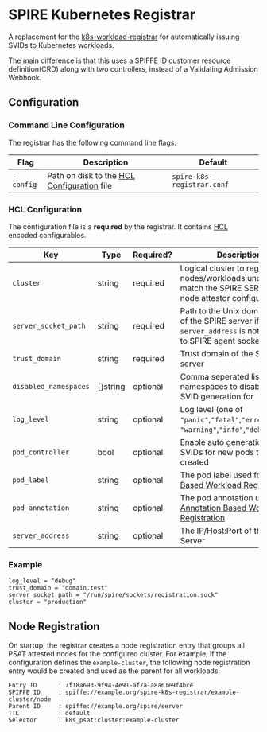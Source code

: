 # SPIRE Kubernetes Registrar

A replacement for the [k8s-workload-registrar](https://github.com/spiffe/spire/blob/master/support/k8s/k8s-workload-registrar/) for automatically issuing SVIDs to Kubernetes workloads.

The main difference is that this uses a SPIFFE ID customer resource definition(CRD) along with two controllers, instead of a Validating Admission Webhook.

## Configuration

### Command Line Configuration

The registrar has the following command line flags:

| Flag         | Description                                                      | Default                       |
| ------------ | -----------------------------------------------------------------| ----------------------------- |
| `-config`    | Path on disk to the [HCL Configuration](#hcl-configuration) file | `spire-k8s-registrar.conf` |

### HCL Configuration

The configuration file is a **required** by the registrar. It contains
[HCL](https://github.com/hashicorp/hcl) encoded configurables.

| Key                        | Type      | Required? | Description                              | Default |
| -------------------------- | ----------| ---------| ----------------------------------------- | ------- |
| `cluster`                  | string    | required | Logical cluster to register nodes/workloads under. Must match the SPIRE SERVER PSAT node attestor configuration. | |
| `server_socket_path`       | string    | required | Path to the Unix domain socket of the SPIRE server if `server_address` is not set. Path to SPIRE agent socket if set. | |
| `trust_domain`             | string    | required | Trust domain of the SPIRE server | |
| `disabled_namespaces`      | []string  | optional | Comma seperated list of namespaces to disable auto SVID generation for | `"kube-system"` |
| `log_level`                | string    | optional | Log level (one of `"panic"`,`"fatal"`,`"error"`,`"warn"`, `"warning"`,`"info"`,`"debug"`) | `"info"` |
| `pod_controller`           | bool      | optional | Enable auto generation of SVIDs for new pods that are created | `true` |
| `pod_label`                | string    | optional | The pod label used for [Label Based Workload Registration](#label-based-workload-registration) | |
| `pod_annotation`           | string    | optional | The pod annotation used for [Annotation Based Workload Registration](#annotation-based-workload-registration) | |
| `server_address`           | string    | optional | The IP/Host:Port of the Spire Server | |

### Example

```
log_level = "debug"
trust_domain = "domain.test"
server_socket_path = "/run/spire/sockets/registration.sock"
cluster = "production"
```

## Node Registration

On startup, the registrar creates a node registration entry that groups all
PSAT attested nodes for the configured cluster. For example, if the configuration
defines the `example-cluster`, the following node registration entry would
be created and used as the parent for all workloads:

```
Entry ID      : 7f18a693-9f94-4e91-af7a-a8a61e9f4bce
SPIFFE ID     : spiffe://example.org/spire-k8s-registrar/example-cluster/node
Parent ID     : spiffe://example.org/spire/server
TTL           : default
Selector      : k8s_psat:cluster:example-cluster
```

